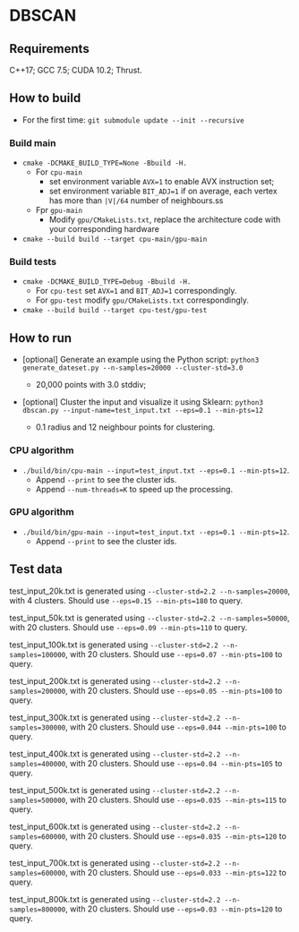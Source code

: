 # DBSCAN

## Requirements
C++17; GCC 7.5; CUDA 10.2; Thrust.

## How to build
- For the first time: `git submodule update --init --recursive`
### Build main
- `cmake -DCMAKE_BUILD_TYPE=None -Bbuild -H.`
  - For `cpu-main`
    - set environment variable `AVX=1` to enable AVX instruction set;
    - set environment variable `BIT_ADJ=1` if on average, each vertex has more than `|V|/64`
      number of neighbours.ss
  - Fpr `gpu-main`
    - Modify `gpu/CMakeLists.txt`, replace the architecture code with your corresponding
      hardware
- `cmake --build build --target cpu-main/gpu-main`
### Build tests
- `cmake -DCMAKE_BUILD_TYPE=Debug -Bbuild -H.`
  - For `cpu-test` set `AVX=1` and `BIT_ADJ=1` correspondingly.
  - For `gpu-test` modify `gpu/CMakeLists.txt` correspondingly.
- `cmake --build build --target cpu-test/gpu-test`

## How to run

- [optional] Generate an example using the Python script:
`python3 generate_dateset.py --n-samples=20000 --cluster-std=3.0`
  - 20,000 points with 3.0 stddiv;

- [optional] Cluster the input and visualize it using Sklearn:
`python3 dbscan.py --input-name=test_input.txt --eps=0.1 --min-pts=12`
  - 0.1 radius and 12 neighbour points for clustering.

### CPU algorithm
- `./build/bin/cpu-main --input=test_input.txt --eps=0.1 --min-pts=12`.
  - Append `--print` to see the cluster ids.
  - Append `--num-threads=K` to speed up the processing.

### GPU algorithm
- `./build/bin/gpu-main --input=test_input.txt --eps=0.1 --min-pts=12`.
  - Append `--print` to see the cluster ids.

## Test data
test_input_20k.txt is generated using `--cluster-std=2.2 --n-samples=20000`,
with 4 clusters. Should use `--eps=0.15 --min-pts=180` to query.

test_input_50k.txt is generated using `--cluster-std=2.2 --n-samples=50000`,
with 20 clusters. Should use `--eps=0.09 --min-pts=110` to query.

test_input_100k.txt is generated using `--cluster-std=2.2 --n-samples=100000`,
with 20 clusters. Should use `--eps=0.07 --min-pts=100` to query.

test_input_200k.txt is generated using `--cluster-std=2.2 --n-samples=200000`,
with 20 clusters. Should use `--eps=0.05 --min-pts=100` to query.

test_input_300k.txt is generated using `--cluster-std=2.2 --n-samples=300000`,
with 20 clusters. Should use `--eps=0.044 --min-pts=100` to query.

test_input_400k.txt is generated using `--cluster-std=2.2 --n-samples=400000`,
with 20 clusters. Should use `--eps=0.04 --min-pts=105` to query.

test_input_500k.txt is generated using `--cluster-std=2.2 --n-samples=500000`,
with 20 clusters. Should use `--eps=0.035 --min-pts=115` to query.

test_input_600k.txt is generated using `--cluster-std=2.2 --n-samples=600000`,
with 20 clusters. Should use `--eps=0.035 --min-pts=120` to query.

test_input_700k.txt is generated using `--cluster-std=2.2 --n-samples=600000`,
with 20 clusters. Should use `--eps=0.033 --min-pts=122` to query.

test_input_800k.txt is generated using `--cluster-std=2.2 --n-samples=800000`,
with 20 clusters. Should use `--eps=0.03 --min-pts=120` to query.